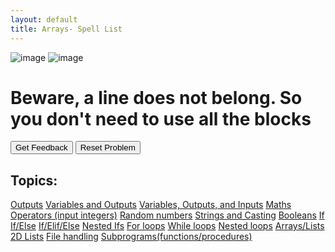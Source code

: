 ```yaml
---
layout: default
title: Arrays- Spell List
---
```


![image](https://user-images.githubusercontent.com/68385109/226173968-03fab6fd-f9e1-47c4-9612-22a30a121424.png)
![image](https://user-images.githubusercontent.com/68385109/226173957-01dcb461-4cad-4c4d-ad00-94a1d9d359f8.png)
<h1>Beware, a line does not belong. So you don't need to use all the blocks </h1>

<div id="0-sortableTrash" class="sortable-code"></div> 
<div id="0-sortable" class="sortable-code"></div> 
<div style="clear:both;"></div> 
<p> 
    <input id="0-feedbackLink" value="Get Feedback" type="button" /> 
    <input id="0-newInstanceLink" value="Reset Problem" type="button" /> 
</p> 
<script type="text/javascript"> 
(function(){
  var initial = "magicSpells = [&quot;Fireball&quot;, &quot;Thunderbolt&quot;, &quot;Water Ball&quot;]\n" +
    "magicSpells.append(&quot;Gust&quot;)\n" +
    "magicSpells.sort()\n" +
    "print(magicSpells)\n" +
    "magicSpells = (&quot;Fireball&quot;, &quot;Thunderbolt&quot;, &quot;Water Ball&quot;) #distractor";
  var parsonsPuzzle = new ParsonsWidget({
    "sortableId": "0-sortable",
    "max_wrong_lines": 1,
    "grader": ParsonsWidget._graders.LineBasedGrader,
    "exec_limit": 2500,
    "can_indent": true,
    "x_indent": 50,
    "lang": "en",
    "show_feedback": true,
    "trashId": "0-sortableTrash"
  });
  parsonsPuzzle.init(initial);
  parsonsPuzzle.shuffleLines();
  $("#0-newInstanceLink").click(function(event){ 
      event.preventDefault(); 
      parsonsPuzzle.shuffleLines(); 
  }); 
  $("#0-feedbackLink").click(function(event){ 
      event.preventDefault(); 
      parsonsPuzzle.getFeedback(); 
  }); 
})(); 
</script>


## Topics:
[Outputs](./Outputs.html)
[Variables and Outputs](./Variables.html)
[Variables, Outputs, and Inputs](./Inputs.html)
[Maths Operators (input integers)](./Maths.html)
[Random numbers](./Random.html)
[Strings and Casting](./Casting.html)
[Booleans](./Booleans.html)
[If](./If.html)
[If/Else](./Else.html)
[If/Elif/Else](./Elif.html)
[Nested Ifs](./NestedIf.html)
[For loops](./For.html)
[While loops](./While.html)
[Nested loops](./NestedLoops.html)
[Arrays/Lists](./Arrays.html)
[2D Lists](./2D.html)
[File handling](./Files.html)
[Subprograms(functions/procedures)](./Subprograms.html)
